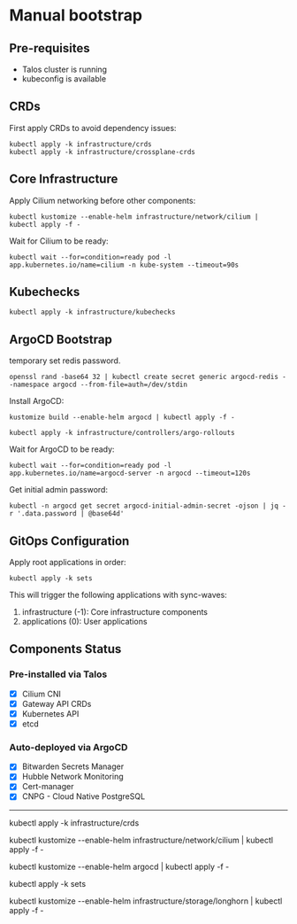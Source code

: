 # Manual bootstrap

## Pre-requisites

- Talos cluster is running
- kubeconfig is available

## CRDs

First apply CRDs to avoid dependency issues:

```shell
kubectl apply -k infrastructure/crds
kubectl apply -k infrastructure/crossplane-crds
```

## Core Infrastructure

Apply Cilium networking before other components:

```shell
kubectl kustomize --enable-helm infrastructure/network/cilium | kubectl apply -f -
```

Wait for Cilium to be ready:

```shell
kubectl wait --for=condition=ready pod -l app.kubernetes.io/name=cilium -n kube-system --timeout=90s
```

## Kubechecks

```shell
kubectl apply -k infrastructure/kubechecks
```

## ArgoCD Bootstrap

temporary set redis password.

```shell
openssl rand -base64 32 | kubectl create secret generic argocd-redis --namespace argocd --from-file=auth=/dev/stdin
```

Install ArgoCD:

```shell
kustomize build --enable-helm argocd | kubectl apply -f -

kubectl apply -k infrastructure/controllers/argo-rollouts
```

Wait for ArgoCD to be ready:

```shell
kubectl wait --for=condition=ready pod -l app.kubernetes.io/name=argocd-server -n argocd --timeout=120s
```

Get initial admin password:

```shell
kubectl -n argocd get secret argocd-initial-admin-secret -ojson | jq -r '.data.password | @base64d'
```

## GitOps Configuration

Apply root applications in order:

```shell
kubectl apply -k sets
```

This will trigger the following applications with sync-waves:

1. infrastructure (-1): Core infrastructure components
2. applications (0): User applications

## Components Status

### Pre-installed via Talos

- [x] Cilium CNI
- [x] Gateway API CRDs
- [x] Kubernetes API
- [x] etcd

### Auto-deployed via ArgoCD

- [x] Bitwarden Secrets Manager
- [x] Hubble Network Monitoring
- [x] Cert-manager
- [x] CNPG - Cloud Native PostgreSQL

---

kubectl apply -k infrastructure/crds

kubectl kustomize --enable-helm infrastructure/network/cilium | kubectl apply -f -

kubectl kustomize --enable-helm argocd | kubectl apply -f -

kubectl apply -k sets

kubectl kustomize --enable-helm infrastructure/storage/longhorn | kubectl apply -f -
